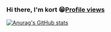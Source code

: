 ### Hi there, I'm kort 😁[Profile views](https://gpvc.arturio.dev/korthj)
[![Anurag's GitHub stats](https://github-readme-stats.vercel.app/api?username=korthj&show_icons=true&theme=vue)](https://github.com/anuraghazra/github-readme-stats)

<!--
**korthj/korthj** is a ✨ _special_ ✨ repository because its `README.md` (this file) appears on your GitHub profile.

Here are some ideas to get you started:

- 🔭 I’m currently working on ...
- 🌱 I’m currently learning ...
- 👯 I’m looking to collaborate on ...
- 🤔 I’m looking for help with ...
- 💬 Ask me about ...
- 📫 How to reach me: ...
- 😄 Pronouns: ...
- ⚡ Fun fact: ...
-->
